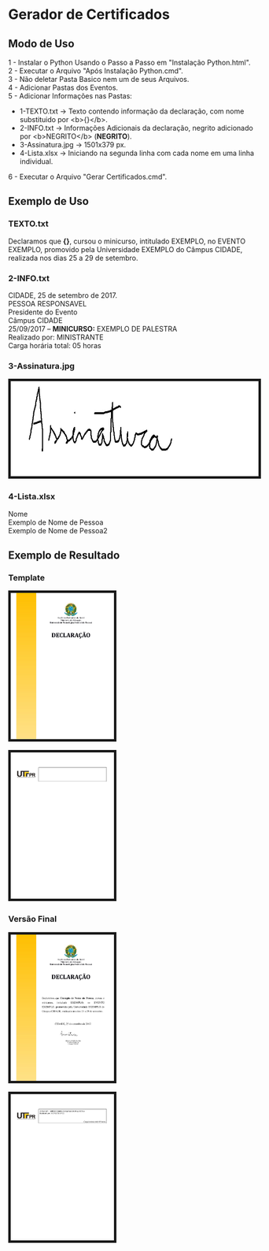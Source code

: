 # Gerador de Certificados


## Modo de Uso
1 - Instalar o Python Usando o Passo a Passo em "Instalação Python.html".  
2 - Executar o Arquivo "Após Instalação Python.cmd".  
3 - Não deletar Pasta Basico nem um de seus Arquivos.  
4 - Adicionar Pastas dos Eventos.  
5 - Adicionar Informações nas Pastas:
* 1-TEXTO.txt       -> Texto contendo informação da declaração, com nome substituido por \<b>{}\</b>.  
* 2-INFO.txt           -> Informações Adicionais da declaração, negrito adicionado por \<b>NEGRITO\</b> (<b>NEGRITO</b>).  
* 3-Assinatura.jpg -> 1501x379 px.  
* 4-Lista.xlsx         -> Iniciando na segunda linha com cada nome em uma linha individual.  

6 - Executar o Arquivo "Gerar Certificados.cmd".  

## Exemplo de Uso

### TEXTO.txt
Declaramos que <b>{}</b>, cursou o
minicurso, intitulado EXEMPLO, no EVENTO EXEMPLO,
promovido pela Universidade EXEMPLO do Câmpus CIDADE, realizada nos dias 25 a 29
de setembro.

### 2-INFO.txt
CIDADE, 25 de setembro de 2017.  
PESSOA RESPONSAVEL  
Presidente do Evento  
Câmpus CIDADE   
25/09/2017 – <b>MINICURSO:</b> EXEMPLO DE PALESTRA  
Realizado por: MINISTRANTE   
Carga horária total: 05 horas

### 3-Assinatura.jpg
<img src="https://github.com/JaimeDMN/Gerador-de-Certificados/raw/master/PALESTRA EXEMPLO B/3-Assinatura.jpg" border="5" width="750" height="193" />

### 4-Lista.xlsx

Nome  
Exemplo de Nome de Pessoa  
Exemplo de Nome de Pessoa2  

## Exemplo de Resultado

### Template
<kbd><img src="https://github.com/JaimeDMN/Gerador-de-Certificados/raw/master/Basico/Template001.jpg" border="5" width="210" height="297" /></kbd>

<kbd><img src="https://github.com/JaimeDMN/Gerador-de-Certificados/raw/master/Basico/Template002.jpg" border="5" width="210" height="297" /></kbd>

### Versão Final

<kbd><img src="https://github.com/JaimeDMN/Gerador-de-Certificados/raw/master/Basico/Final001.jpg" border="5" width="210" height="297" /></kbd>

<kbd><img src="https://github.com/JaimeDMN/Gerador-de-Certificados/raw/master/Basico/Final002.jpg" border="5" width="210" height="297" /></kbd>

